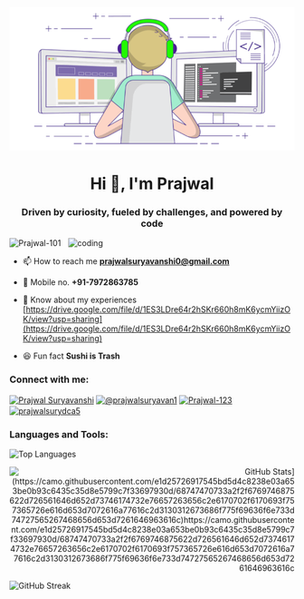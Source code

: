 <p align="center">
  <img src="https://github.com/Prajwal-101/Prajwal-101/blob/main/ezgif-8-855a0ea4f1.gif" alt="ezgif-8-855a0ea4f1.gif">
</p>

<h1 align="center">Hi 👋, I'm Prajwal</h1>
<h3 align="center">Driven by curiosity, fueled by challenges, and powered by code</h3>

<img align="right" alt="coding" width="400" src="https://cdn.dribbble.com/users/730703/screenshots/6581243/avento.gif">

<p align="left"> <img src="https://komarev.com/ghpvc/?username=prajwal-101&label=Profile%20views&color=0e75b6&style=flat" alt="Prajwal-101" /> </p>

- 📫 How to reach me **prajwalsuryavanshi0@gmail.com**
- 📱 Mobile no. **+91-7972863785**

- 📄 Know about my experiences [https://drive.google.com/file/d/1ES3LDre64r2hSKr660h8mK6ycmYiizOK/view?usp=sharing](https://drive.google.com/file/d/1ES3LDre64r2hSKr660h8mK6ycmYiizOK/view?usp=sharing)

- 😆 Fun fact **Sushi is Trash**

<h3 align="left">Connect with me:</h3>
<p align="left">
<a href="https://www.linkedin.com/in/prajwal-suryavanshi-026b27197/" target="blank"><img align="center" src="https://raw.githubusercontent.com/rahuldkjain/github-profile-readme-generator/master/src/images/icons/Social/linked-in-alt.svg" alt="Prajwal Suryavanshi" height="30" width="40" /></a>
<a href="https://www.hackerrank.com/profile/prajwalsuryavan1" target="blank"><img align="center" src="https://raw.githubusercontent.com/rahuldkjain/github-profile-readme-generator/master/src/images/icons/Social/hackerrank.svg" alt="@prajwalsuryavan1" height="30" width="40" /></a>
<a href="https://leetcode.com/Prajwal-123/" target="blank"><img align="center" src="https://raw.githubusercontent.com/rahuldkjain/github-profile-readme-generator/master/src/images/icons/Social/leet-code.svg" alt="Prajwal-123" height="30" width="40" /></a>
<a href="https://auth.geeksforgeeks.org/user/prajwalsurydca5/?utm_source=geeksforgeeks&utm_medium=my_profile&utm_campaign=auth_user" target="blank"><img align="center" src="https://raw.githubusercontent.com/rahuldkjain/github-profile-readme-generator/master/src/images/icons/Social/geeks-for-geeks.svg" alt="prajwalsurydca5" height="30" width="40" /></a>
</p>

<h3 align="left">Languages and Tools:</h3>
<!-- dynamically generated languages and tools section -->


<!-- Dynamically inserted top languages -->
![Top Languages](https://github-readme-stats.vercel.app/api/top-langs/?username=prajwal-101&layout=compact)


<!-- Dynamically inserted GitHub stats -->
<p align="right">
  <img src="[https://github-readme-stats.vercel.app/api?username=prajwal-101&show_icons=true&theme=radical" alt="GitHub Stats](https://camo.githubusercontent.com/e1d25726917545bd5d4c8238e03a653be0b93c6435c35d8e5799c7f33697930d/68747470733a2f2f6769746875622d726561646d652d73746174732e76657263656c2e6170702f6170693f757365726e616d653d7072616a77616c2d3130312673686f775f69636f6e733d74727565267468656d653d7261646963616c)https://camo.githubusercontent.com/e1d25726917545bd5d4c8238e03a653be0b93c6435c35d8e5799c7f33697930d/68747470733a2f2f6769746875622d726561646d652d73746174732e76657263656c2e6170702f6170693f757365726e616d653d7072616a77616c2d3130312673686f775f69636f6e733d74727565267468656d653d7261646963616c">
</p>

<!-- Dynamically inserted GitHub streak stats -->
![GitHub Streak](https://github-readme-streak-stats.herokuapp.com/?user=prajwal-101)
